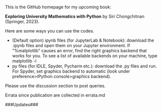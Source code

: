 This is the GitHub homepage for my upcoming book:

**Exploring University Mathematics with Python** by Siri Chongchitnan (Springer, 2023).

Here are some ways you can use the codes.
- (Default option) ipynb files (for JupyterLab & Notebook): download the .ipynb files and open them on your Jupyter environment. If "%matplotlib" causes an error, find the right graphics backend that works for you. To see a list of available backends on your machine, type matplotlib -l
- py files (for IDLE, Spyder, Pycharm etc.): download the .py files and run. For Spyder, set graphics backend to automatic (look under preference>IPython console>graphics backend).

Please use the discussion section to post queries.

Errata since publication are collected in errata.md

###Updates###

